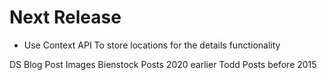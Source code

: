 # Next Release

- Use Context API To store locations for the details functionality

DS Blog Post Images
Bienstock Posts 2020 earlier
Todd Posts before 2015
